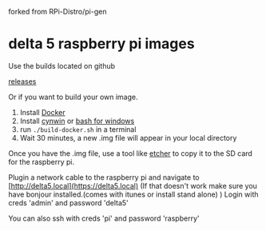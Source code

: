 forked from RPi-Distro/pi-gen

# delta 5 raspberry pi images

Use the builds located on github

[releases](https://github.com/spuder/pi-gen/releases)

Or if you want to build your own image.

1. Install [Docker](https://www.docker.com/)
1. Install [cynwin](https://www.cygwin.com/) or [bash for windows](https://docs.microsoft.com/en-us/windows/wsl/install-win10)
1. run `./build-docker.sh` in a terminal
1. Wait 30 minutes, a new .img file will appear in your local directory

Once you have the .img file, use a tool like [etcher](https://etcher.io) to copy it to the SD card for the raspberry pi. 

Plugin a network cable to the raspberry pi and navigate to [http://delta5.local](https://delta5.local) (If that doesn't work make sure you have bonjour installed.(comes with itunes or install stand alone) )
Login with creds 'admin' and password 'delta5'

You can also ssh with creds 'pi' and password 'raspberry'
